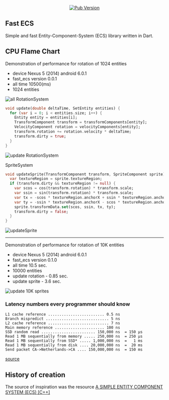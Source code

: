 <p align="center">
<a title="Pub" href="https://pub.dartlang.org/packages/fast_ecs"><img alt="Pub Version" src="https://img.shields.io/pub/v/fast_ecs?color=blue&style=for-the-badge"></a>
</p>

## Fast ECS

Simple and fast Entity-Component-System (ECS) library written in Dart.

## CPU Flame Chart

Demonstration of performance for rotation of 1024 entities

* device Nexus 5 (2014) android 6.0.1
* fast_ecs version 0.0.1
* all time 10500(ms)
* 1024 entities

![all](https://user-images.githubusercontent.com/1622824/135919089-c04aa86c-58b7-47fe-8c36-18db64fd977a.png)
RotationSystem

```dart
void update(double deltaTime, SetEntity entities) {
  for (var i = 0; i < entities.size; i++) {
    Entity entity = entities[i];
    TransformComponent transform = transformComponents[entity];
    VelocityComponent rotation = velocityComponents[entity];
    transform.rotation += rotation.velocity * deltaTime;
    transform.dirty = true;
  }
}
```

![update RotationSystem](https://user-images.githubusercontent.com/1622824/135920601-8fe2d132-ac46-40a7-8bdd-d41813bfefcd.png)

SpriteSystem

```dart
void updateSprite(TransformComponent transform, SpriteComponent sprite) {
  var textureRegion = sprite.textureRegion;
  if (transform.dirty && textureRegion != null) {
    var scos = cos(transform.rotation) * transform.scale;
    var ssin = sin(transform.rotation) * transform.scale;
    var tx = -scos * textureRegion.anchorX + ssin * textureRegion.anchorY;
    var ty = -ssin * textureRegion.anchorX - scos * textureRegion.anchorY;
    sprite.transformData.set(scos, ssin, tx, ty);
    transform.dirty = false;
  }
}
```

![updateSprite](https://user-images.githubusercontent.com/1622824/135920653-d3b6faf9-6f4b-4a04-a1b0-81ccd1b8e676.png)

---
Demonstration of performance for rotation of 10K entities

* device Nexus 5 (2014) android 6.0.1
* fast_ecs version 0.1.0
* all time 10.5 sec.
* 10000 entities
* update rotation - 0.85 sec.
* update sprite - 3.6 sec.

![update 10K sprites](https://user-images.githubusercontent.com/1622824/136676126-28d9d0ee-08a4-42b9-a6aa-a9b8473edaa3.png)

### Latency numbers every programmer should know
    L1 cache reference ......................... 0.5 ns
    Branch mispredict ............................ 5 ns
    L2 cache reference ........................... 7 ns
    Main memory reference ...................... 100 ns             
    SSD random read ........................ 150,000 ns  = 150 µs
    Read 1 MB sequentially from memory ..... 250,000 ns  = 250 µs
    Read 1 MB sequentially from SSD* ..... 1,000,000 ns  =   1 ms
    Read 1 MB sequentially from disk .... 20,000,000 ns  =  20 ms
    Send packet CA->Netherlands->CA .... 150,000,000 ns  = 150 ms
[source](https://gist.github.com/hellerbarde/2843375)
    
## History of creation

The source of inspiration was the
resource [A SIMPLE ENTITY COMPONENT SYSTEM (ECS) [C++]](https://austinmorlan.com/posts/entity_component_system/)

